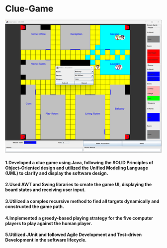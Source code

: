 # Clue-Game
![image](https://github.com/pingzhang1004/ClueGame/blob/main/ClueGame_UI.png)
#### 1.Developed a clue game using Java, following the SOLID Principles of Object-Oriented design and utilized the Unified Modeling Language (UML) to clarify and display the software design.
#### 2.Used AWT and Swing libraries to create the game UI, displaying the board states and receiving user input.
#### 3.Utilized a complex recursive method to find all targets dynamically and constructed the game path.
#### 4.Implemented a greedy-based playing strategy for the five computer players to play against the human player.
#### 5.Utilized JUnit and followed Agile Development and Test-driven Development in the software lifecycle.
